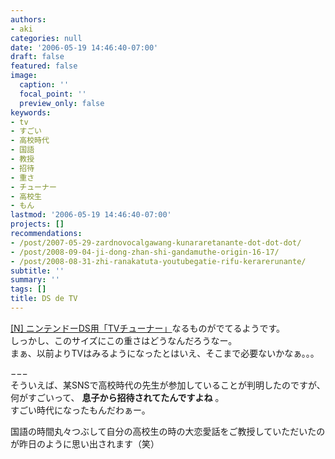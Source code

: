 ```yaml
---
authors:
- aki
categories: null
date: '2006-05-19 14:46:40-07:00'
draft: false
featured: false
image:
  caption: ''
  focal_point: ''
  preview_only: false
keywords:
- tv
- すごい
- 高校時代
- 国語
- 教授
- 招待
- 重さ
- チューナー
- 高校生
- もん
lastmod: '2006-05-19 14:46:40-07:00'
projects: []
recommendations:
- /post/2007-05-29-zardnovocalgawang-kunararetanante-dot-dot-dot/
- /post/2008-09-04-ji-dong-zhan-shi-gandamuthe-origin-16-17/
- /post/2008-08-31-zhi-ranakatuta-youtubegatie-rifu-kerarerunante/
subtitle: ''
summary: ''
tags: []
title: DS de TV
---
```


[[N] ニンテンドーDS用「TVチューナー」](http://netafull.net/toy/013718.html)なるものがでてるようです。  
しっかし、このサイズにこの重さはどうなんだろうなー。  
まぁ、以前よりTVはみるようになったとはいえ、そこまで必要ないかなぁ。。。  
  
  
−−−  
そういえば、某SNSで高校時代の先生が参加していることが判明したのですが、何がすごいって、 **息子から招待されてたんですよね** 。  
すごい時代になったもんだわぁー。  
  
国語の時間丸々つぶして自分の高校生の時の大恋愛話をご教授していただいたのが昨日のように思い出されます（笑）